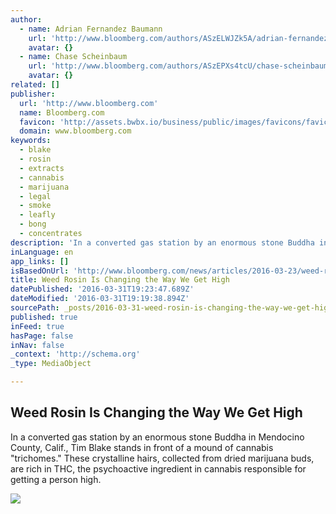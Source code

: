 ```yaml
---
author:
  - name: Adrian Fernandez Baumann
    url: 'http://www.bloomberg.com/authors/ASzELWJZk5A/adrian-fernandez-baumann'
    avatar: {}
  - name: Chase Scheinbaum
    url: 'http://www.bloomberg.com/authors/ASzEPXs4tcU/chase-scheinbaum'
    avatar: {}
related: []
publisher:
  url: 'http://www.bloomberg.com'
  name: Bloomberg.com
  favicon: 'http://assets.bwbx.io/business/public/images/favicons/favicon-32x32-d2b81a9373.png'
  domain: www.bloomberg.com
keywords:
  - blake
  - rosin
  - extracts
  - cannabis
  - marijuana
  - legal
  - smoke
  - leafly
  - bong
  - concentrates
description: 'In a converted gas station by an enormous stone Buddha in Mendocino County, Calif., Tim Blake stands in front of a mound of cannabis "trichomes." These crystalline hairs, collected from dried marijuana buds, are rich in THC, the psychoactive ingredient in cannabis responsible for getting a person high.'
inLanguage: en
app_links: []
isBasedOnUrl: 'http://www.bloomberg.com/news/articles/2016-03-23/weed-rosin-is-changing-the-way-we-get-high'
title: Weed Rosin Is Changing the Way We Get High
datePublished: '2016-03-31T19:23:47.689Z'
dateModified: '2016-03-31T19:19:38.894Z'
sourcePath: _posts/2016-03-31-weed-rosin-is-changing-the-way-we-get-high.md
published: true
inFeed: true
hasPage: false
inNav: false
_context: 'http://schema.org'
_type: MediaObject

---
```

<article style=""><h1>Weed Rosin Is Changing the Way We Get High</h1><p>In a converted gas station by an enormous stone Buddha in Mendocino County, Calif., Tim Blake stands in front of a mound of cannabis "trichomes." These crystalline hairs, collected from dried marijuana buds, are rich in THC, the psychoactive ingredient in cannabis responsible for getting a person high.</p><img src="http://assets.bwbx.io/images/iJ3ahv7K9DME/v1/-1x-1.jpg" /></article>